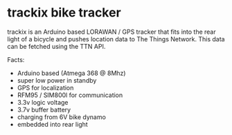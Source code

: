 # trackix bike tracker
trackix is an Arduino based LORAWAN / GPS tracker that fits into the rear light of a bicycle and pushes location data to The Things Network. This data can be fetched using the TTN API. 

Facts:
- Arduino based (Atmega 368 @ 8Mhz)
- super low power in standby
- GPS for localization
- RFM95 / SIM800l for communication
- 3.3v logic voltage
- 3.7v buffer battery
- charging from 6V bike dynamo
- embedded into rear light
